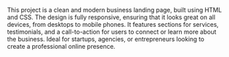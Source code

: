 This project is a clean and modern business landing page, built using HTML and CSS. The design is fully responsive, ensuring that it looks great on all devices, from desktops to mobile phones. It features sections for services, testimonials, and a call-to-action for users to connect or learn more about the business. Ideal for startups, agencies, or entrepreneurs looking to create a professional online presence.
